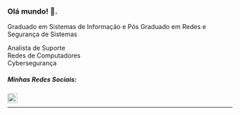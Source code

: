 ### Olá mundo! 👋.
Graduado em Sistemas de Informação e Pós Graduado em Redes e Segurança de Sistemas<br/>

Analista de Suporte<br/>
Redes de Computadores<br/>
Cybersegurança<br/>

##### Minhas Redes Sociais:
<a href="https://x.com/br470_sc">
  <img align="left" alt="BR470 SC | X" width="22px" height="22px" src="https://uxwing.com/wp-content/themes/uxwing/download/brands-and-social-media/x-social-media-logo-icon.png" />
</a>
<br />

*************
